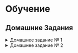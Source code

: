 # Обучение
## Домашние Задания
<details>
<summary>Домашнее задание № 1</summary>
<p>1. [Проектирование БД](https://github.com/drliho86/otus_db/blob/main/%D0%94%D0%97/homework1.md)</p>
 </details>
 <details>
 <summary>Домашнее задание № 2</summary>
<p>2. [Компоненты современной СУБД](https://github.com/drliho86/otus_db/blob/main/%D0%94%D0%97/homework2.md)</p>
</details>
